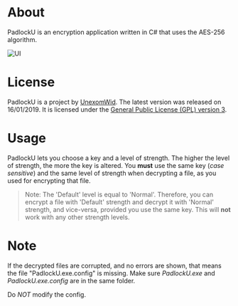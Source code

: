 # About

PadlockU is an encryption application written in C# that uses the AES-256 algorithm.

![UI]("UI.PNG")

# License

PadlockU is a project by [UnexomWid](http://unexomwid.github.io). The latest version was released on 16/01/2019. It is licensed under the [General Public License (GPL) version 3](https://www.gnu.org/licenses/gpl-3.0.en.html).

# Usage

PadlockU lets you choose a key and a level of strength. The higher the level of strength, the more the key is altered.
You **must** use the same key (*case sensitive*) and the same level of strength when decrypting a file, as you used for encrypting that file.
>Note: The 'Default' level is equal to 'Normal'. Therefore, you can encrypt a file with 'Default' strength and decrypt it with 'Normal' strength, and vice-versa, provided you use the same key.
>This will **not** work with any other strength levels.

# Note

If the decrypted files are corrupted, and no errors are shown, that means the file "PadlockU.exe.config" is missing. Make sure *PadlockU.exe* and *PadlockU.exe.config* are in the same folder.

Do *NOT* modify the config.